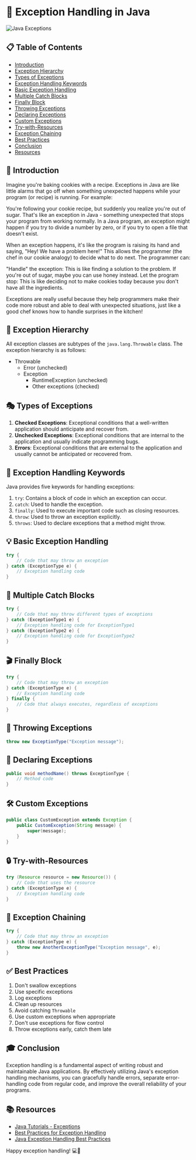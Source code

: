 # 🚨 Exception Handling in Java

![Java Exceptions](https://img.shields.io/badge/Java-Exceptions-red?style=for-the-badge&logo=java)

## 📋 Table of Contents
- [Introduction](#-introduction)
- [Exception Hierarchy](#-exception-hierarchy)
- [Types of Exceptions](#-types-of-exceptions)
- [Exception Handling Keywords](#-exception-handling-keywords)
- [Basic Exception Handling](#-basic-exception-handling)
- [Multiple Catch Blocks](#-multiple-catch-blocks)
- [Finally Block](#-finally-block)
- [Throwing Exceptions](#-throwing-exceptions)
- [Declaring Exceptions](#-declaring-exceptions)
- [Custom Exceptions](#-custom-exceptions)
- [Try-with-Resources](#-try-with-resources)
- [Exception Chaining](#-exception-chaining)
- [Best Practices](#-best-practices)
- [Conclusion](#-conclusion)
- [Resources](#-resources)

## 🌟 Introduction

Imagine you're baking cookies with a recipe. Exceptions in Java are like little alarms that go off when something unexpected happens while your program (or recipe) is running.
For example:

You're following your cookie recipe, but suddenly you realize you're out of sugar. That's like an exception in Java - something unexpected that stops your program from working normally.
In a Java program, an exception might happen if you try to divide a number by zero, or if you try to open a file that doesn't exist.

When an exception happens, it's like the program is raising its hand and saying, "Hey! We have a problem here!" This allows the programmer (the chef in our cookie analogy) to decide what to do next.
The programmer can:

"Handle" the exception: This is like finding a solution to the problem. If you're out of sugar, maybe you can use honey instead.
Let the program stop: This is like deciding not to make cookies today because you don't have all the ingredients.

Exceptions are really useful because they help programmers make their code more robust and able to deal with unexpected situations, just like a good chef knows how to handle surprises in the kitchen!

## 🌳 Exception Hierarchy

All exception classes are subtypes of the `java.lang.Throwable` class. The exception hierarchy is as follows:

- Throwable
  - Error (unchecked)
  - Exception
    - RuntimeException (unchecked)
    - Other exceptions (checked)

## 🎭 Types of Exceptions

1. **Checked Exceptions**: Exceptional conditions that a well-written application should anticipate and recover from.
2. **Unchecked Exceptions**: Exceptional conditions that are internal to the application and usually indicate programming bugs.
3. **Errors**: Exceptional conditions that are external to the application and usually cannot be anticipated or recovered from.

## 🔑 Exception Handling Keywords

Java provides five keywords for handling exceptions:

1. `try`: Contains a block of code in which an exception can occur.
2. `catch`: Used to handle the exception.
3. `finally`: Used to execute important code such as closing resources.
4. `throw`: Used to throw an exception explicitly.
5. `throws`: Used to declare exceptions that a method might throw.

## 💡 Basic Exception Handling

```java
try {
    // Code that may throw an exception
} catch (ExceptionType e) {
    // Exception handling code
}
```

## 🎣 Multiple Catch Blocks

```java
try {
    // Code that may throw different types of exceptions
} catch (ExceptionType1 e) {
    // Exception handling code for ExceptionType1
} catch (ExceptionType2 e) {
    // Exception handling code for ExceptionType2
}
```

## 🎬 Finally Block

```java
try {
    // Code that may throw an exception
} catch (ExceptionType e) {
    // Exception handling code
} finally {
    // Code that always executes, regardless of exceptions
}
```

## 🚨 Throwing Exceptions

```java
throw new ExceptionType("Exception message");
```

## 📜 Declaring Exceptions

```java
public void methodName() throws ExceptionType {
    // Method code
}
```

## 🛠️ Custom Exceptions

```java
public class CustomException extends Exception {
    public CustomException(String message) {
        super(message);
    }
}
```

## 🔒 Try-with-Resources

```java
try (Resource resource = new Resource()) {
    // Code that uses the resource
} catch (ExceptionType e) {
    // Exception handling code
}
```

## 🔗 Exception Chaining

```java
try {
    // Code that may throw an exception
} catch (ExceptionType e) {
    throw new AnotherExceptionType("Exception message", e);
}
```

## ✅ Best Practices

1. Don't swallow exceptions
2. Use specific exceptions
3. Log exceptions
4. Clean up resources
5. Avoid catching `Throwable`
6. Use custom exceptions when appropriate
7. Don't use exceptions for flow control
8. Throw exceptions early, catch them late

## 🎓 Conclusion

Exception handling is a fundamental aspect of writing robust and maintainable Java applications. By effectively utilizing Java's exception handling mechanisms, you can gracefully handle errors, separate error-handling code from regular code, and improve the overall reliability of your programs.

## 📚 Resources

- [Java Tutorials - Exceptions](https://docs.oracle.com/javase/tutorial/essential/exceptions/)
- [Best Practices for Exception Handling](https://www.oracle.com/technical-resources/articles/java/effective-exceptions.html)
- [Java Exception Handling Best Practices](https://howtodoinjava.com/best-practices/java-exception-handling-best-practices/)

Happy exception handling! 💻🚀

